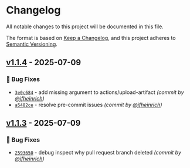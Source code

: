 # Changelog
All notable changes to this project will be documented in this file.

The format is based on [Keep a Changelog](https://keepachangelog.com/en/1.0.0/),
and this project adheres to [Semantic Versioning](https://semver.org/spec/v2.0.0.html).

## [v1.1.4] - 2025-07-09
### :bug: Bug Fixes
- [`3e0c684`](https://github.com/jfheinrich-eu/github-daily-report/commit/3e0c6843768a5f601b84119115d83534013cfd09) - add missing argument to actions/upload-artifact *(commit by [@jfheinrich](https://github.com/jfheinrich))*
- [`a5482ce`](https://github.com/jfheinrich-eu/github-daily-report/commit/a5482ce8887a408bab0dacc09bc4b6d7e47e071a) - resolve pre-commit issues *(commit by [@jfheinrich](https://github.com/jfheinrich))*


## [v1.1.3] - 2025-07-09
### :bug: Bug Fixes
- [`2593650`](https://github.com/jfheinrich-eu/github-daily-report/commit/2593650e9ba7f0d304b42a28bd5e53fadd586d51) - debug inspect why pull request branch deleted *(commit by [@jfheinrich](https://github.com/jfheinrich))*

[v1.1.3]: https://github.com/jfheinrich-eu/github-daily-report/compare/v1.1.2...v1.1.3
[v1.1.4]: https://github.com/jfheinrich-eu/github-daily-report/compare/v1.1.3...v1.1.4
